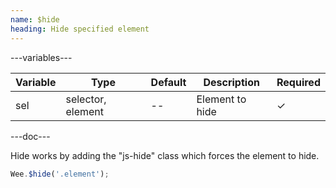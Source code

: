 ```yaml
---
name: $hide
heading: Hide specified element
---
```


---variables---

| Variable | Type              | Default | Description     | Required |
| -------- | ----------------- | ------- | --------------- | -------- |
| sel      | selector, element | --      | Element to hide | &#10003; |

---doc---

Hide works by adding the "js-hide" class which forces the element to hide.

```javascript
Wee.$hide('.element');
```